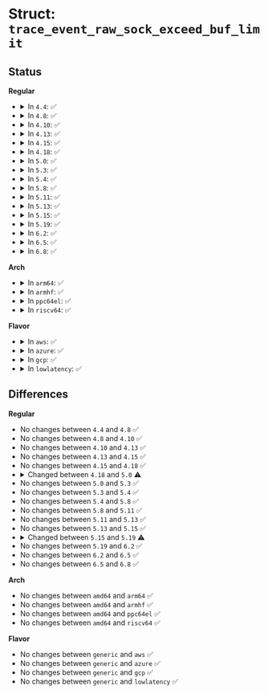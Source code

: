 # Struct: <code>trace_event_raw_sock_exceed_buf_limit</code>

## Status
<b>Regular</b>
<ul>
<li>
<details>
<summary>In <code>4.4</code>: ✅</summary>

```c
struct trace_event_raw_sock_exceed_buf_limit {
    struct trace_entry ent;
    char name[32];
    long int *sysctl_mem;
    long int allocated;
    int sysctl_rmem;
    int rmem_alloc;
    char __data[0];
};
```
</details>
</li>
<li>
<details>
<summary>In <code>4.8</code>: ✅</summary>

```c
struct trace_event_raw_sock_exceed_buf_limit {
    struct trace_entry ent;
    char name[32];
    long int *sysctl_mem;
    long int allocated;
    int sysctl_rmem;
    int rmem_alloc;
    char __data[0];
};
```
</details>
</li>
<li>
<details>
<summary>In <code>4.10</code>: ✅</summary>

```c
struct trace_event_raw_sock_exceed_buf_limit {
    struct trace_entry ent;
    char name[32];
    long int *sysctl_mem;
    long int allocated;
    int sysctl_rmem;
    int rmem_alloc;
    char __data[0];
};
```
</details>
</li>
<li>
<details>
<summary>In <code>4.13</code>: ✅</summary>

```c
struct trace_event_raw_sock_exceed_buf_limit {
    struct trace_entry ent;
    char name[32];
    long int *sysctl_mem;
    long int allocated;
    int sysctl_rmem;
    int rmem_alloc;
    char __data[0];
};
```
</details>
</li>
<li>
<details>
<summary>In <code>4.15</code>: ✅</summary>

```c
struct trace_event_raw_sock_exceed_buf_limit {
    struct trace_entry ent;
    char name[32];
    long int *sysctl_mem;
    long int allocated;
    int sysctl_rmem;
    int rmem_alloc;
    char __data[0];
};
```
</details>
</li>
<li>
<details>
<summary>In <code>4.18</code>: ✅</summary>

```c
struct trace_event_raw_sock_exceed_buf_limit {
    struct trace_entry ent;
    char name[32];
    long int *sysctl_mem;
    long int allocated;
    int sysctl_rmem;
    int rmem_alloc;
    char __data[0];
};
```
</details>
</li>
<li>
<details>
<summary>In <code>5.0</code>: ✅</summary>

```c
struct trace_event_raw_sock_exceed_buf_limit {
    struct trace_entry ent;
    char name[32];
    long int *sysctl_mem;
    long int allocated;
    int sysctl_rmem;
    int rmem_alloc;
    int sysctl_wmem;
    int wmem_alloc;
    int wmem_queued;
    int kind;
    char __data[0];
};
```
</details>
</li>
<li>
<details>
<summary>In <code>5.3</code>: ✅</summary>

```c
struct trace_event_raw_sock_exceed_buf_limit {
    struct trace_entry ent;
    char name[32];
    long int *sysctl_mem;
    long int allocated;
    int sysctl_rmem;
    int rmem_alloc;
    int sysctl_wmem;
    int wmem_alloc;
    int wmem_queued;
    int kind;
    char __data[0];
};
```
</details>
</li>
<li>
<details>
<summary>In <code>5.4</code>: ✅</summary>

```c
struct trace_event_raw_sock_exceed_buf_limit {
    struct trace_entry ent;
    char name[32];
    long int *sysctl_mem;
    long int allocated;
    int sysctl_rmem;
    int rmem_alloc;
    int sysctl_wmem;
    int wmem_alloc;
    int wmem_queued;
    int kind;
    char __data[0];
};
```
</details>
</li>
<li>
<details>
<summary>In <code>5.8</code>: ✅</summary>

```c
struct trace_event_raw_sock_exceed_buf_limit {
    struct trace_entry ent;
    char name[32];
    long int *sysctl_mem;
    long int allocated;
    int sysctl_rmem;
    int rmem_alloc;
    int sysctl_wmem;
    int wmem_alloc;
    int wmem_queued;
    int kind;
    char __data[0];
};
```
</details>
</li>
<li>
<details>
<summary>In <code>5.11</code>: ✅</summary>

```c
struct trace_event_raw_sock_exceed_buf_limit {
    struct trace_entry ent;
    char name[32];
    long int *sysctl_mem;
    long int allocated;
    int sysctl_rmem;
    int rmem_alloc;
    int sysctl_wmem;
    int wmem_alloc;
    int wmem_queued;
    int kind;
    char __data[0];
};
```
</details>
</li>
<li>
<details>
<summary>In <code>5.13</code>: ✅</summary>

```c
struct trace_event_raw_sock_exceed_buf_limit {
    struct trace_entry ent;
    char name[32];
    long int *sysctl_mem;
    long int allocated;
    int sysctl_rmem;
    int rmem_alloc;
    int sysctl_wmem;
    int wmem_alloc;
    int wmem_queued;
    int kind;
    char __data[0];
};
```
</details>
</li>
<li>
<details>
<summary>In <code>5.15</code>: ✅</summary>

```c
struct trace_event_raw_sock_exceed_buf_limit {
    struct trace_entry ent;
    char name[32];
    long int *sysctl_mem;
    long int allocated;
    int sysctl_rmem;
    int rmem_alloc;
    int sysctl_wmem;
    int wmem_alloc;
    int wmem_queued;
    int kind;
    char __data[0];
};
```
</details>
</li>
<li>
<details>
<summary>In <code>5.19</code>: ✅</summary>

```c
struct trace_event_raw_sock_exceed_buf_limit {
    struct trace_entry ent;
    char name[32];
    long int sysctl_mem[3];
    long int allocated;
    int sysctl_rmem;
    int rmem_alloc;
    int sysctl_wmem;
    int wmem_alloc;
    int wmem_queued;
    int kind;
    char __data[0];
};
```
</details>
</li>
<li>
<details>
<summary>In <code>6.2</code>: ✅</summary>

```c
struct trace_event_raw_sock_exceed_buf_limit {
    struct trace_entry ent;
    char name[32];
    long int sysctl_mem[3];
    long int allocated;
    int sysctl_rmem;
    int rmem_alloc;
    int sysctl_wmem;
    int wmem_alloc;
    int wmem_queued;
    int kind;
    char __data[0];
};
```
</details>
</li>
<li>
<details>
<summary>In <code>6.5</code>: ✅</summary>

```c
struct trace_event_raw_sock_exceed_buf_limit {
    struct trace_entry ent;
    char name[32];
    long int sysctl_mem[3];
    long int allocated;
    int sysctl_rmem;
    int rmem_alloc;
    int sysctl_wmem;
    int wmem_alloc;
    int wmem_queued;
    int kind;
    char __data[0];
};
```
</details>
</li>
<li>
<details>
<summary>In <code>6.8</code>: ✅</summary>

```c
struct trace_event_raw_sock_exceed_buf_limit {
    struct trace_entry ent;
    char name[32];
    long int sysctl_mem[3];
    long int allocated;
    int sysctl_rmem;
    int rmem_alloc;
    int sysctl_wmem;
    int wmem_alloc;
    int wmem_queued;
    int kind;
    char __data[0];
};
```
</details>
</li>
</ul>
<b>Arch</b>
<ul>
<li>
<details>
<summary>In <code>arm64</code>: ✅</summary>

```c
struct trace_event_raw_sock_exceed_buf_limit {
    struct trace_entry ent;
    char name[32];
    long int *sysctl_mem;
    long int allocated;
    int sysctl_rmem;
    int rmem_alloc;
    int sysctl_wmem;
    int wmem_alloc;
    int wmem_queued;
    int kind;
    char __data[0];
};
```
</details>
</li>
<li>
<details>
<summary>In <code>armhf</code>: ✅</summary>

```c
struct trace_event_raw_sock_exceed_buf_limit {
    struct trace_entry ent;
    char name[32];
    long int *sysctl_mem;
    long int allocated;
    int sysctl_rmem;
    int rmem_alloc;
    int sysctl_wmem;
    int wmem_alloc;
    int wmem_queued;
    int kind;
    char __data[0];
};
```
</details>
</li>
<li>
<details>
<summary>In <code>ppc64el</code>: ✅</summary>

```c
struct trace_event_raw_sock_exceed_buf_limit {
    struct trace_entry ent;
    char name[32];
    long int *sysctl_mem;
    long int allocated;
    int sysctl_rmem;
    int rmem_alloc;
    int sysctl_wmem;
    int wmem_alloc;
    int wmem_queued;
    int kind;
    char __data[0];
};
```
</details>
</li>
<li>
<details>
<summary>In <code>riscv64</code>: ✅</summary>

```c
struct trace_event_raw_sock_exceed_buf_limit {
    struct trace_entry ent;
    char name[32];
    long int *sysctl_mem;
    long int allocated;
    int sysctl_rmem;
    int rmem_alloc;
    int sysctl_wmem;
    int wmem_alloc;
    int wmem_queued;
    int kind;
    char __data[0];
};
```
</details>
</li>
</ul>
<b>Flavor</b>
<ul>
<li>
<details>
<summary>In <code>aws</code>: ✅</summary>

```c
struct trace_event_raw_sock_exceed_buf_limit {
    struct trace_entry ent;
    char name[32];
    long int *sysctl_mem;
    long int allocated;
    int sysctl_rmem;
    int rmem_alloc;
    int sysctl_wmem;
    int wmem_alloc;
    int wmem_queued;
    int kind;
    char __data[0];
};
```
</details>
</li>
<li>
<details>
<summary>In <code>azure</code>: ✅</summary>

```c
struct trace_event_raw_sock_exceed_buf_limit {
    struct trace_entry ent;
    char name[32];
    long int *sysctl_mem;
    long int allocated;
    int sysctl_rmem;
    int rmem_alloc;
    int sysctl_wmem;
    int wmem_alloc;
    int wmem_queued;
    int kind;
    char __data[0];
};
```
</details>
</li>
<li>
<details>
<summary>In <code>gcp</code>: ✅</summary>

```c
struct trace_event_raw_sock_exceed_buf_limit {
    struct trace_entry ent;
    char name[32];
    long int *sysctl_mem;
    long int allocated;
    int sysctl_rmem;
    int rmem_alloc;
    int sysctl_wmem;
    int wmem_alloc;
    int wmem_queued;
    int kind;
    char __data[0];
};
```
</details>
</li>
<li>
<details>
<summary>In <code>lowlatency</code>: ✅</summary>

```c
struct trace_event_raw_sock_exceed_buf_limit {
    struct trace_entry ent;
    char name[32];
    long int *sysctl_mem;
    long int allocated;
    int sysctl_rmem;
    int rmem_alloc;
    int sysctl_wmem;
    int wmem_alloc;
    int wmem_queued;
    int kind;
    char __data[0];
};
```
</details>
</li>
</ul>

## Differences
<b>Regular</b>
<ul>
<li>
No changes between <code>4.4</code> and <code>4.8</code> ✅
</li>
<li>
No changes between <code>4.8</code> and <code>4.10</code> ✅
</li>
<li>
No changes between <code>4.10</code> and <code>4.13</code> ✅
</li>
<li>
No changes between <code>4.13</code> and <code>4.15</code> ✅
</li>
<li>
No changes between <code>4.15</code> and <code>4.18</code> ✅
</li>
<li>
<details>
<summary>Changed between <code>4.18</code> and <code>5.0</code> ⚠️</summary>
<ul>
<li>
<b>Field added. </b>
<code>int sysctl_wmem</code>
</li>
<li>
<b>Field added. </b>
<code>int wmem_alloc</code>
</li>
<li>
<b>Field added. </b>
<code>int wmem_queued</code>
</li>
<li>
<b>Field added. </b>
<code>int kind</code>
</li>
</ul>
</details>
</li>
<li>
No changes between <code>5.0</code> and <code>5.3</code> ✅
</li>
<li>
No changes between <code>5.3</code> and <code>5.4</code> ✅
</li>
<li>
No changes between <code>5.4</code> and <code>5.8</code> ✅
</li>
<li>
No changes between <code>5.8</code> and <code>5.11</code> ✅
</li>
<li>
No changes between <code>5.11</code> and <code>5.13</code> ✅
</li>
<li>
No changes between <code>5.13</code> and <code>5.15</code> ✅
</li>
<li>
<details>
<summary>Changed between <code>5.15</code> and <code>5.19</code> ⚠️</summary>
<ul>
<li>
<b>Field type changed. </b>
<code>long int *sysctl_mem</code> ➡️ <code>long int sysctl_mem[3]</code>
</li>
</ul>
</details>
</li>
<li>
No changes between <code>5.19</code> and <code>6.2</code> ✅
</li>
<li>
No changes between <code>6.2</code> and <code>6.5</code> ✅
</li>
<li>
No changes between <code>6.5</code> and <code>6.8</code> ✅
</li>
</ul>
<b>Arch</b>
<ul>
<li>
No changes between <code>amd64</code> and <code>arm64</code> ✅
</li>
<li>
No changes between <code>amd64</code> and <code>armhf</code> ✅
</li>
<li>
No changes between <code>amd64</code> and <code>ppc64el</code> ✅
</li>
<li>
No changes between <code>amd64</code> and <code>riscv64</code> ✅
</li>
</ul>
<b>Flavor</b>
<ul>
<li>
No changes between <code>generic</code> and <code>aws</code> ✅
</li>
<li>
No changes between <code>generic</code> and <code>azure</code> ✅
</li>
<li>
No changes between <code>generic</code> and <code>gcp</code> ✅
</li>
<li>
No changes between <code>generic</code> and <code>lowlatency</code> ✅
</li>
</ul>
